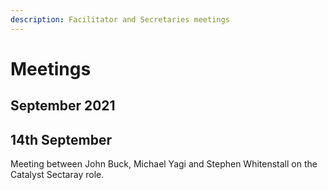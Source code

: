 ```yaml
---
description: Facilitator and Secretaries meetings
---
```


# Meetings

## September 2021

## 14th September

Meeting between John Buck, Michael Yagi and Stephen Whitenstall on the Catalyst Sectaray role.





